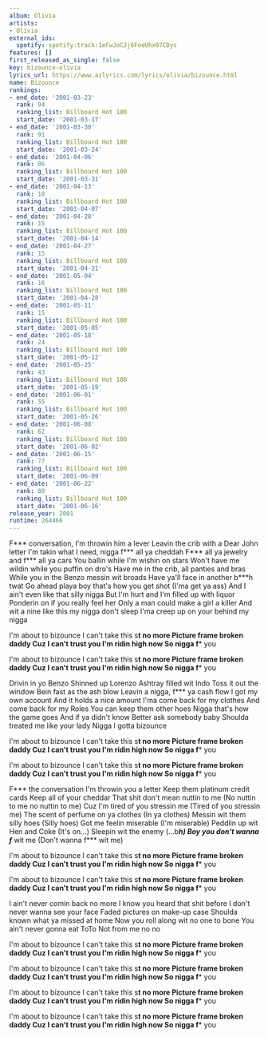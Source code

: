 ```yaml
---
album: Olivia
artists:
- Olivia
external_ids:
  spotify: spotify:track:1eFwJoCJj6FoeUhx07CDys
features: []
first_released_as_single: false
key: bizounce-olivia
lyrics_url: https://www.azlyrics.com/lyrics/olivia/bizounce.html
name: Bizounce
rankings:
- end_date: '2001-03-23'
  rank: 94
  ranking_list: Billboard Hot 100
  start_date: '2001-03-17'
- end_date: '2001-03-30'
  rank: 91
  ranking_list: Billboard Hot 100
  start_date: '2001-03-24'
- end_date: '2001-04-06'
  rank: 86
  ranking_list: Billboard Hot 100
  start_date: '2001-03-31'
- end_date: '2001-04-13'
  rank: 18
  ranking_list: Billboard Hot 100
  start_date: '2001-04-07'
- end_date: '2001-04-20'
  rank: 15
  ranking_list: Billboard Hot 100
  start_date: '2001-04-14'
- end_date: '2001-04-27'
  rank: 15
  ranking_list: Billboard Hot 100
  start_date: '2001-04-21'
- end_date: '2001-05-04'
  rank: 16
  ranking_list: Billboard Hot 100
  start_date: '2001-04-28'
- end_date: '2001-05-11'
  rank: 15
  ranking_list: Billboard Hot 100
  start_date: '2001-05-05'
- end_date: '2001-05-18'
  rank: 24
  ranking_list: Billboard Hot 100
  start_date: '2001-05-12'
- end_date: '2001-05-25'
  rank: 43
  ranking_list: Billboard Hot 100
  start_date: '2001-05-19'
- end_date: '2001-06-01'
  rank: 55
  ranking_list: Billboard Hot 100
  start_date: '2001-05-26'
- end_date: '2001-06-08'
  rank: 62
  ranking_list: Billboard Hot 100
  start_date: '2001-06-02'
- end_date: '2001-06-15'
  rank: 77
  ranking_list: Billboard Hot 100
  start_date: '2001-06-09'
- end_date: '2001-06-22'
  rank: 80
  ranking_list: Billboard Hot 100
  start_date: '2001-06-16'
release_year: 2001
runtime: 264466
---
```

F*** conversation, I'm throwin him a lever
Leavin the crib with a Dear John letter
I'm takin what I need, nigga f*** all ya cheddah
F*** all ya jewelry and f*** all ya cars
You ballin while I'm wishin on stars
Won't have me wildin while you puffin on dro's
Have me in the crib, all panties and bras
While you in the Benzo messin wit broads
Have ya'll face in another b***h twat
Go ahead playa boy that's how you get shot (I'ma get ya ass)
And I ain't even like that silly nigga
But I'm hurt and I'm filled up with liquor
Ponderin on if you really feel her
Only a man could make a girl a killer
And wit a nine like this my nigga don't sleep
I'ma creep up on your behind my nigga

I'm about to bizounce
I can't take this s**t no more
Picture frame broken daddy
Cuz I can't trust you
I'm ridin high now 
So nigga f*** you

I'm about to bizounce
I can't take this s**t no more
Picture frame broken daddy
Cuz I can't trust you
I'm ridin high now 
So nigga f*** you


Drivin in yo Benzo
Shinned up Lorenzo
Ashtray filled wit Indo
Toss it out the window
Bein fast as the ash blow
Leavin a nigga, f*** ya cash flow
I got my own account
And it holds a nice amount
I'ma come back for my clothes
And come back for my Roles
You can keep them other hoes
Nigga that's how the game goes
And if ya didn't know
Better ask somebody baby
Shoulda treated me like your lady
Nigga I gotta bizounce

I'm about to bizounce
I can't take this s**t no more
Picture frame broken daddy
Cuz I can't trust you
I'm ridin high now 
So nigga f*** you

I'm about to bizounce
I can't take this s**t no more
Picture frame broken daddy
Cuz I can't trust you
I'm ridin high now 
So nigga f*** you


F*** the conversation
I'm throwin you a letter
Keep them platinum credit cards
Keep all of your cheddar
That shit don't mean nuttin to me (No nuttin to me no nuttin to me)
Cuz I'm tired of you stressin me (Tired of you stressin me)
The scent of perfume on ya clothes (In ya clothes)
Messin wit them silly hoes (Silly hoes)
Got me feelin miserable (I'm miserable)
Peddlin up wit Hen and Coke (It's on...)
Sleepin wit the enemy (...b***h)
Boy you don't wanna f*** wit me (Don't wanna f*** wit me)

I'm about to bizounce
I can't take this s**t no more
Picture frame broken daddy
Cuz I can't trust you
I'm ridin high now 
So nigga f*** you

I'm about to bizounce
I can't take this s**t no more
Picture frame broken daddy
Cuz I can't trust you
I'm ridin high now 
So nigga f*** you


I ain't never comin back no more
I know you heard that shit before
I don't never wanna see your face
Faded pictures on make-up case
Shoulda known what ya missed at home
Now you roll along wit no one to bone
You ain't never gonna eat ToTo
Not from me no no

I'm about to bizounce
I can't take this s**t no more
Picture frame broken daddy
Cuz I can't trust you
I'm ridin high now 
So nigga f*** you

I'm about to bizounce
I can't take this s**t no more
Picture frame broken daddy
Cuz I can't trust you
I'm ridin high now 
So nigga f*** you

I'm about to bizounce
I can't take this s**t no more
Picture frame broken daddy
Cuz I can't trust you
I'm ridin high now 
So nigga f*** you

I'm about to bizounce
I can't take this s**t no more
Picture frame broken daddy
Cuz I can't trust you
I'm ridin high now 
So nigga f*** you
